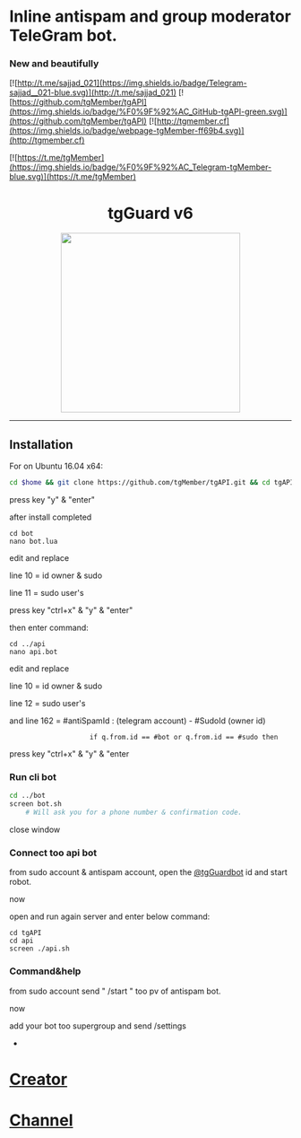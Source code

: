 
 # Inline antispam and group moderator TeleGram bot.
 ### New and beautifully 

[![http://t.me/sajjad_021](https://img.shields.io/badge/Telegram-sajjad__021-blue.svg)](http://t.me/sajjad_021)
[![https://github.com/tgMember/tgAPI](https://img.shields.io/badge/%F0%9F%92%AC_GitHub-tgAPI-green.svg)](https://github.com/tgMember/tgAPI)
[![http://tgmember.cf](https://img.shields.io/badge/webpage-tgMember-ff69b4.svg)](http://tgmember.cf)

[![https://t.me/tgMember](https://img.shields.io/badge/%F0%9F%92%AC_Telegram-tgMember-blue.svg)](https://t.me/tgMember)

<h1 align="center">tgGuard v6</h1>

<p align="center"> <img class="td" style="vertical-align: middle;" src="https://tgmemberplus.000webhostapp.com/tgguard.jpg" alt="" width="320" height="320" /></p>

***

## Installation

For on Ubuntu 16.04 x64:
```bash
cd $home && git clone https://github.com/tgMember/tgAPI.git && cd tgAPI && chmod 700 launch.sh && ./launch.sh
```

press key "y" & "enter"

after install completed

```
cd bot 
nano bot.lua
```

edit and replace

 line 10 = id owner & sudo

 line 11 = sudo user's

press key "ctrl+x" & "y" & "enter"

then enter command:

```
cd ../api
nano api.bot
```

edit and replace
 
  line 10 = id owner & sudo
  
  line 12 = sudo user's
  
  and line 162 =  #antiSpamId : (telegram account)  -   #SudoId (owner id)
  
						if q.from.id == #bot or q.from.id == #sudo then
  
  
 
 press key "ctrl+x" & "y" & "enter


### Run cli bot

 ```bash
cd ../bot
screen bot.sh
     # Will ask you for a phone number & confirmation code.
```


close window



### Connect too api bot

from sudo account & antispam account, open the [@tgGuardbot](https://telegram.me/tgGuardbot) id and start robot.

now

open and run again server and enter below command:


```
cd tgAPI
cd api
screen ./api.sh
```

### Command&help

from sudo account send " /start " too pv of antispam bot.

now 

add your bot too supergroup and send /settings

-


# [Creator](https://telegram.me/sajjad_021)
# [Channel](https://telegram.me/tgMember)
			
